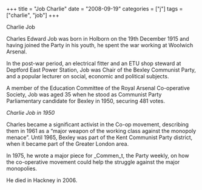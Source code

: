 +++
title = "Job Charlie"
date = "2008-09-19"
categories = ["j"]
tags = ["charlie", "job"]
+++

Charlie Job

Charles Edward Job was born in Holborn on the 19th December 1915 and having joined the Party in his youth, he spent the war working at Woolwich Arsenal.

In the post-war period, an electrical fitter and an ETU shop steward at Deptford East Power Station, Job was Chair of the Bexley Communist Party, and a popular lecturer on social, economic and political subjects. 

A member of the Education Committee of the Royal Arsenal Co-operative Society, Job was aged 35 when he stood as Communist Party Parliamentary candidate for Bexley in 1950, securing 481 votes. 

_Charlie Job in 1950_

Charles became a significant activist in the Co-op movement, describing them in 1961 as a “major weapon of the working class against the monopoly menace”. Until 1965, Bexley was part of the Kent Communist Party district, when it became part of the Greater London area.

In 1975, he wrote a major piece for _Commen_t, the Party weekly, on how the co-operative movement could help the struggle against the major monopolies.

He died in Hackney in 2006.
